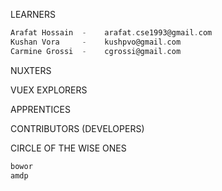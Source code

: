 LEARNERS
``` scala
Arafat Hossain  -    arafat.cse1993@gmail.com
Kushan Vora     -    kushpvo@gmail.com
Carmine Grossi  -    cgrossi@gmail.com
```
NUXTERS

VUEX EXPLORERS

APPRENTICES

CONTRIBUTORS (DEVELOPERS)



CIRCLE OF THE WISE ONES
``` scala
bowor
amdp
```
